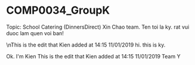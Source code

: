 # COMP0034_GroupK
Topic: School Catering (DinnersDirect)
Xin Chao team. 
Ten toi la ky. rat vui duoc lam quen voi ban!

\nThis is the edit that Kien added at 14:15 11/01/2019
hi. this is ky.

Ok. I'm Kien
This is the edit that Kien added at 14:15 11/01/2019
Team Y

